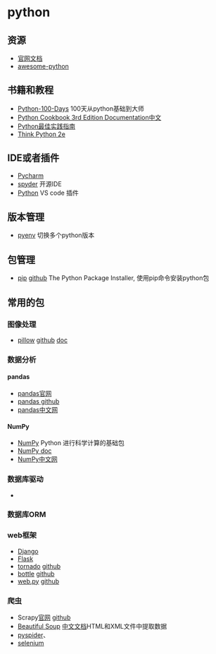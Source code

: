# python

## 资源

* [官网文档](https://docs.python.org/zh-cn/3/)
* [awesome-python](https://github.com/vinta/awesome-python)

## 书籍和教程

* [Python-100-Days](https://github.com/jackfrued/Python-100-Days) 100天从python基础到大师
* [Python Cookbook 3rd Edition Documentation中文](https://python3-cookbook.readthedocs.io/zh_CN/latest/index.html)
* [Python最佳实践指南](https://pythonguidecn.readthedocs.io/zh/latest/)
* [Think Python 2e](https://codingpy.com/books/thinkpython2)

## IDE或者插件

* [Pycharm](https://www.jetbrains.com/pycharm/)
* [spyder](https://github.com/spyder-ide/spyder) 开源IDE
* [Python](https://marketplace.visualstudio.com/items?itemName=ms-python.python) VS code 插件

## 版本管理

* [pyenv](https://github.com/pyenv/pyenv) 切换多个python版本

## 包管理

* [pip](https://pip.pypa.io/) [github](https://github.com/pypa/pip) The Python Package Installer, 使用pip命令安装python包

## 常用的包

### 图像处理

* [pillow](https://python-pillow.org/) [github](https://github.com/python-pillow/Pillow) [doc](https://pillow.readthedocs.io/en/latest/)

### 数据分析

#### pandas

* [pandas官网](https://pandas.pydata.org/) 
* [pandas github](https://github.com/pandas-dev/pandas)
* [pandas中文网](https://www.pypandas.cn/)

#### NumPy

* [NumPy]() Python 进行科学计算的基础包
* [NumPy doc](https://docs.scipy.org/doc/numpy/)
* [NumPy中文网](https://www.numpy.org.cn/)

### 数据库驱动

* []()

### 数据库ORM

### web框架

* [Django](https://www.djangoproject.com/)
* [Flask](http://flask.pocoo.org/)
* [tornado](http://www.tornadoweb.org/en/stable/) [github](https://github.com/tornadoweb/tornado)
* [bottle](http://bottlepy.org/docs/dev/) [github](https://github.com/bottlepy/bottle)
* [web.py](http://webpy.org/) [github](https://github.com/webpy/webpy)

### 爬虫

* Scrapy[官网](https://scrapy.org/) [github](https://github.com/scrapy/scrapy)
* [Beautiful Soup](https://www.crummy.com/software/BeautifulSoup/bs4/doc/) [中文文档](https://www.crummy.com/software/BeautifulSoup/bs4/doc.zh/)HTML和XML文件中提取数据
* [pyspider](https://github.com/binux/pyspider)、[]()
* [selenium](https://selenium.dev/selenium/docs/api/py/)